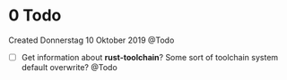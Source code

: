 # 0 Todo
Created Donnerstag 10 Oktober 2019
@Todo


* ☐ Get information about **rust-toolchain**? Some sort of toolchain system default overwrite? @Todo


